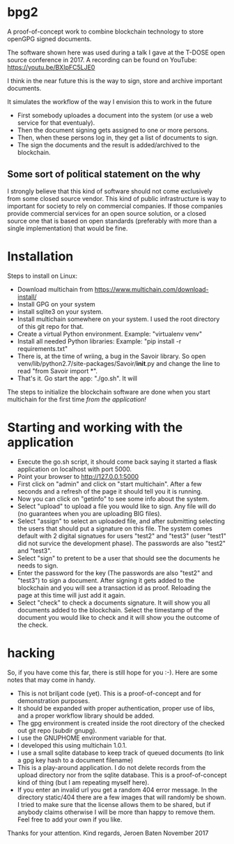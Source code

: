 # bpg2
A proof-of-concept work to combine blockchain technology to store openGPG signed documents.

The software shown here was used during a talk I gave at the T-DOSE open source conference in 2017.
A recording can be found on YouTube: https://youtu.be/BXIpFC5LJE0

I think in the near future this is the way to sign, store and archive important documents.

It simulates the workflow of the way I envision this to work in the future
* First somebody uploades a document into the system (or use a web service for that eventualy).
* Then the document signing gets assigned to one or more persons.
* Then, when these persons log in, they get a list of documents to sign.
* The sign the documents and the result is added/archived to the blockchain.

## Some sort of political statement on the why
I strongly believe that this kind of software should not come exclusively from some closed source vendor.
This kind of public infrastructure is way to important for society to rely on commercial companies.
If those companies provide commercial services for an open source solution, or a closed source one that is based on open standards
(preferably with more than a single implementation) that would be fine. 

# Installation

Steps to install on Linux:
* Download multichain from https://www.multichain.com/download-install/
* Install GPG on your system
* install sqlite3 on your system.
* Install multichain somewhere on your system. I used the root directory of this git repo for that.
* Create a virtual Python environment. Example: "virtualenv venv"
* Install all needed Python libraries: Example: "pip install -r requirements.txt"
* There is, at the time of wriing, a bug in the Savoir library. So open venv/lib/python2.7/site-packages/Savoir/__init__.py and change the line
to read "from Savoir import *".
* That's it. Go start the app: "./go.sh". It will 

The steps to initialize the blockchain software are done when you start multichain for the first time *from the application!*

# Starting and working with the application
* Execute the go.sh script, it should come back saying it started a flask application on localhost with port 5000.
* Point your browser to http://127.0.0.1:5000
* First click on "admin" and click on "start multichain". After a few seconds and a refresh of the page it should tell you it is running.
* Now you can click on "getinfo" to see some info about the system.
* Select "upload" to upload a file you would like to sign. Any file will do (no guarantees when you are uploading BIG files). 
* Select "assign" to select an uploaded file, and after submitting selecting the users that should put a signature on this file.
The system comes default with 2 digital signatues for users "test2" and "test3" (user "test1" did not survice the development phase).
The passwords are also "test2" and "test3".
* Select "sign" to pretent to be a user that should see the documents he needs to sign.
* Enter the password for the key (The passwords are also "test2" and "test3") to sign a document. 
After signing it gets added to the blockchain and you will see a transaction id as proof. 
Reloading the page at this time will just add it again.
* Select "check" to check a documents signature. It will show you all documents added to the blockchain.
Select the timestamp of the document you would like to check and it will show you the outcome of the check.

# hacking
So, if you have come this far, there is still hope for you :-).
Here are some notes that may come in handy.

* This is not briljant code (yet). This is a proof-of-concept and for demonstration purposes.
* It should be expanded with proper authentication, proper use of libs, and a proper workflow library should be added. 
* The gpg environment is created inside the root directory of the checked out git repo (subdir gnupg).
* I use the GNUPHOME environment variable for that.
* I developed this using multichain 1.0.1. 
* I use a small sqlite database to keep track of queued documents (to link a gpg key hash to a document filename)
* This is a play-around application. I do not delete records from the upload directory nor from the sqlite database.
This is a proof-of-concept kind of thing (but I am repeating myself here).
* If you enter an invalid url you get a random 404 error message. 
In the directory static/404 there are a few images that will randomly be shown.
I tried to make sure that the license allows them to be shared, but if anybody claims otherwise I will be more than happy to remove them.
Feel free to add your own if you like.  

Thanks for your attention.
Kind regards,
Jeroen Baten
November 2017
